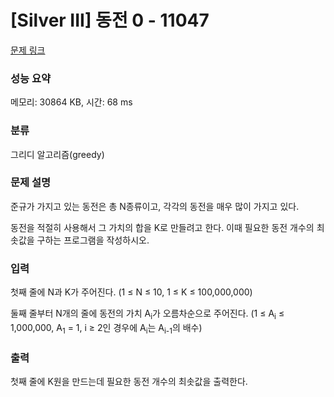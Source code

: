 # [Silver III] 동전 0 - 11047 

[문제 링크](https://www.acmicpc.net/problem/11047) 

### 성능 요약

메모리: 30864 KB, 시간: 68 ms

### 분류

그리디 알고리즘(greedy)

### 문제 설명

<p style="user-select: auto;">준규가 가지고 있는 동전은 총 N종류이고, 각각의 동전을 매우 많이 가지고 있다.</p>

<p style="user-select: auto;">동전을 적절히 사용해서 그 가치의 합을 K로 만들려고 한다. 이때 필요한 동전 개수의 최솟값을 구하는 프로그램을 작성하시오.</p>

### 입력 

 <p style="user-select: auto;">첫째 줄에 N과 K가 주어진다. (1 ≤ N ≤ 10, 1 ≤ K ≤ 100,000,000)</p>

<p style="user-select: auto;">둘째 줄부터 N개의 줄에 동전의 가치 A<sub style="user-select: auto;">i</sub>가 오름차순으로 주어진다. (1 ≤ A<sub style="user-select: auto;">i</sub> ≤ 1,000,000, A<sub style="user-select: auto;">1</sub> = 1, i ≥ 2인 경우에 A<sub style="user-select: auto;">i</sub>는 A<sub style="user-select: auto;">i-1</sub>의 배수)</p>

### 출력 

 <p style="user-select: auto;">첫째 줄에 K원을 만드는데 필요한 동전 개수의 최솟값을 출력한다.</p>

